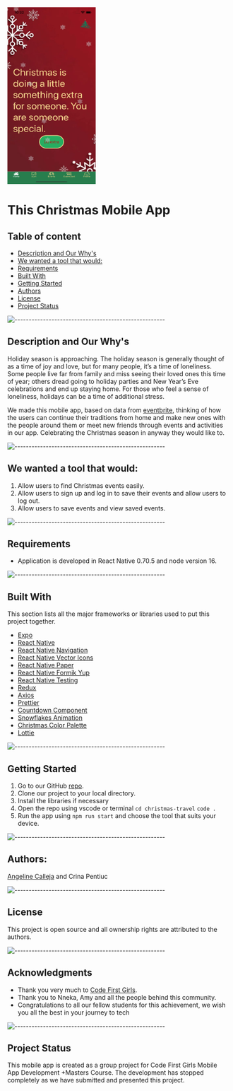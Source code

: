 <img src="assets/simulator.png" width="200" height="400" />
<!-- ![This Christmas App](assets/simulator.png | width=100) -->

# This Christmas Mobile App

## Table of content

- [Description and Our Why's](#Description-and-Our-Why's)
- [We wanted a tool that would:](#We-wanted-a-tool-that-would)
- [Requirements](#Requirements)
- [Built With](#Built-With)
- [Getting Started](#Getting-Started)
- [Authors](#Authors)
- [License](#License)
- [Project Status](#Project-Status)

![-----------------------------------------------------](https://raw.githubusercontent.com/andreasbm/readme/master/assets/lines/rainbow.png)

## Description and Our Why's

Holiday season is approaching. The holiday season is generally thought of as a time of joy and love, but for many people, it’s a time of loneliness. Some people live far from family and miss seeing their loved ones this time of year; others dread going to holiday parties and New Year’s Eve celebrations and end up staying home. For those who feel a sense of loneliness, holidays can be a time of additional stress.

We made this mobile app, based on data from [eventbrite](https://www.eventbrite.com/platform/api), thinking of how the users can continue their traditions from home and make new ones with the people around them or meet new friends through events and activities in our app. Celebrating the Christmas season in anyway they would like to.

![-----------------------------------------------------](https://raw.githubusercontent.com/andreasbm/readme/master/assets/lines/rainbow.png)

## We wanted a tool that would:

1. Allow users to find Christmas events easily.
2. Allow users to sign up and log in to save their events and allow users to log out.
3. Allow users to save events and view saved events.

![-----------------------------------------------------](https://raw.githubusercontent.com/andreasbm/readme/master/assets/lines/rainbow.png)

## Requirements

- Application is developed in React Native 0.70.5 and node version 16.

![-----------------------------------------------------](https://raw.githubusercontent.com/andreasbm/readme/master/assets/lines/rainbow.png)

## Built With

This section lists all the major frameworks or libraries used to put this project together.

- [Expo](https://expo.dev/)
- [React Native](https://reactnative.dev/)
- [React Native Navigation](https://reactnavigation.org/)
- [React Native Vector Icons](https://oblador.github.io/react-native-vector-icons/)
- [React Native Paper](https://reactnativepaper.com/)
- [React Native Formik Yup](https://medium.com/fotontech/react-native-formik-yup-%EF%B8%8F-18465e020ea0)
- [React Native Testing](https://reactnative.dev/docs/testing-overview)
- [Redux](https://redux.js.org/introduction/getting-started)
- [Axios](https://blog.logrocket.com/using-axios-react-native-manage-api-requests/)
- [Prettier](https://prettier.io/)
- [Countdown Component](react-native-countdown-component)
- [Snowflakes Animation](https://www.npmjs.com/package/react-native-snowflakes)
- [Christmas Color Palette](https://coolors.co/287d4d-27ae61-f5d68f-eca824-b51717-800b1a)
- [Lottie](https://github.com/lottie-react-native/lottie-react-native)

![-----------------------------------------------------](https://raw.githubusercontent.com/andreasbm/readme/master/assets/lines/rainbow.png)

## Getting Started

1. Go to our GitHub [repo](https://github.com/agcdtmr/christmas-travel).
2. Clone our project to your local directory.
3. Install the libraries if necessary
4. Open the repo using vscode or terminal `cd christmas-travel` `code .`
5. Run the app using `npm run start` and choose the tool that suits your device.

![-----------------------------------------------------](https://raw.githubusercontent.com/andreasbm/readme/master/assets/lines/rainbow.png)

## Authors:

[Angeline Calleja](https://www.linkedin.com/in/anjcalleja/) and Crina Pentiuc

![-----------------------------------------------------](https://raw.githubusercontent.com/andreasbm/readme/master/assets/lines/rainbow.png)

## License

This project is open source and all ownership rights are attributed to the authors.

![-----------------------------------------------------](https://raw.githubusercontent.com/andreasbm/readme/master/assets/lines/rainbow.png)

## Acknowledgments

- Thank you very much to [Code First Girls](https://codefirstgirls.com/).
- Thank you to Nneka, Amy and all the people behind this community.
- Congratulations to all our fellow students for this achievement, we wish you all the best in your journey to tech

![-----------------------------------------------------](https://raw.githubusercontent.com/andreasbm/readme/master/assets/lines/rainbow.png)

## Project Status

This mobile app is created as a group project for Code First Girls Mobile App Development +Masters Course.
The development has stopped completely as we have submitted and presented this project.
